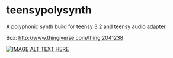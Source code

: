 # teensypolysynth
A polyphonic synth build for teensy 3.2 and teensy audio adapter.

Box:
http://www.thingiverse.com/thing:2041238

[![IMAGE ALT TEXT HERE](http://img.youtube.com/vi/KbcNqarBTsI/maxresdefault.jpg)](http://www.youtube.com/watch?v=KbcNqarBTsI)

